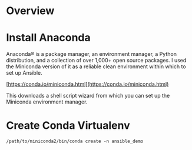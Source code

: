 <!---Command: python -m markdown -x toc -x fenced_code -x def_list -x codehilite -x meta -c md_cfg.json README.md > README.html)--->

# Overview

# Install Anaconda

Anaconda® is a package manager, an environment manager, a Python
distribution, and a collection of over 1,000+ open source
packages. I used the Miniconda version of it as a reliable clean
environment within which to set up Ansible.

[https://conda.io/miniconda.html](https://conda.io/miniconda.html)

This downloads a shell script wizard from which you can set up the
Miniconda environment manager.

# Create Conda Virtualenv

`/path/to/miniconda2/bin/conda create -n ansible_demo`
